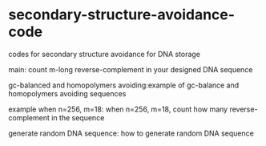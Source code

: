 # secondary-structure-avoidance-code
codes for secondary structure avoidance for DNA storage

main: count m-long reverse-complement in your designed DNA sequence

gc-balanced and homopolymers avoiding:example of gc-balance and homopolymers avoiding sequences

example when n=256, m=18: when n=256, m=18, count how many reverse-complement in the sequence

generate random DNA sequence: how to generate random DNA sequence
